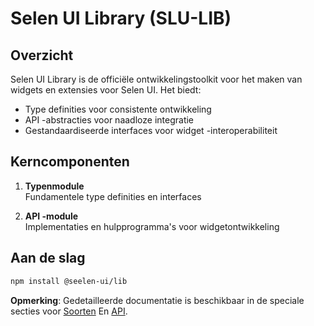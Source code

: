 # **Selen UI Library (SLU-LIB)**

## Overzicht

Selen UI Library is de officiële ontwikkelingstoolkit voor het maken van widgets
en extensies voor Selen UI. Het biedt:

- Type definities voor consistente ontwikkeling
- API -abstracties voor naadloze integratie
- Gestandaardiseerde interfaces voor widget -interoperabiliteit

## Kerncomponenten

1. **Typenmodule**\
   Fundamentele type definities en interfaces

2. **API -module**\
   Implementaties en hulpprogramma's voor widgetontwikkeling

## Aan de slag

```bash
npm install @seelen-ui/lib
```

**Opmerking**: Gedetailleerde documentatie is beschikbaar in de speciale secties
voor [Soorten](./library-types) En [API](./library-api).
